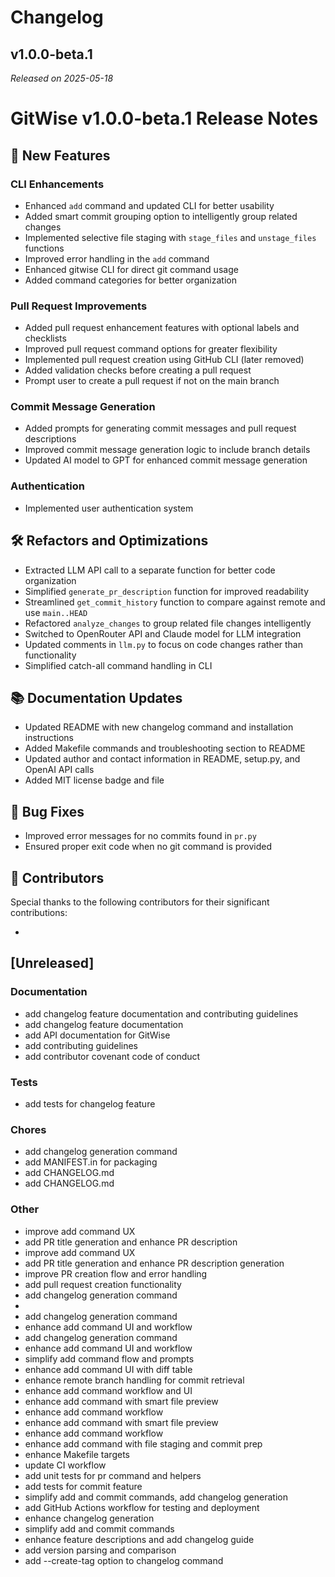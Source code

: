 # Changelog


## v1.0.0-beta.1
*Released on 2025-05-18*

# GitWise v1.0.0-beta.1 Release Notes

## 🎉 New Features

### CLI Enhancements
- Enhanced `add` command and updated CLI for better usability
- Added smart commit grouping option to intelligently group related changes
- Implemented selective file staging with `stage_files` and `unstage_files` functions
- Improved error handling in the `add` command
- Enhanced gitwise CLI for direct git command usage
- Added command categories for better organization

### Pull Request Improvements
- Added pull request enhancement features with optional labels and checklists
- Improved pull request command options for greater flexibility
- Implemented pull request creation using GitHub CLI (later removed)
- Added validation checks before creating a pull request
- Prompt user to create a pull request if not on the main branch

### Commit Message Generation
- Added prompts for generating commit messages and pull request descriptions
- Improved commit message generation logic to include branch details
- Updated AI model to GPT for enhanced commit message generation

### Authentication
- Implemented user authentication system

## 🛠️ Refactors and Optimizations

- Extracted LLM API call to a separate function for better code organization
- Simplified `generate_pr_description` function for improved readability
- Streamlined `get_commit_history` function to compare against remote and use `main..HEAD`
- Refactored `analyze_changes` to group related file changes intelligently
- Switched to OpenRouter API and Claude model for LLM integration
- Updated comments in `llm.py` to focus on code changes rather than functionality
- Simplified catch-all command handling in CLI

## 📚 Documentation Updates

- Updated README with new changelog command and installation instructions
- Added Makefile commands and troubleshooting section to README
- Updated author and contact information in README, setup.py, and OpenAI API calls
- Added MIT license badge and file

## 🐛 Bug Fixes

- Improved error messages for no commits found in `pr.py`
- Ensured proper exit code when no git command is provided

## 🤝 Contributors

Special thanks to the following contributors for their significant contributions:

-


## [Unreleased]

### Documentation

- add changelog feature documentation and contributing guidelines
- add changelog feature documentation
- add API documentation for GitWise
- add contributing guidelines
- add contributor covenant code of conduct

### Tests

- add tests for changelog feature

### Chores

- add changelog generation command
- add MANIFEST.in for packaging
- add CHANGELOG.md
- add CHANGELOG.md

### Other

- improve add command UX
- add PR title generation and enhance PR description
- improve add command UX
- add PR title generation and enhance PR description generation
- improve PR creation flow and error handling
- add pull request creation functionality
- add changelog generation command
- 
- add changelog generation command
- enhance add command UI and workflow
- add changelog generation command
- enhance add command UI and workflow
- simplify add command flow and prompts
- enhance add command UI with diff table
- enhance remote branch handling for commit retrieval
- enhance add command workflow and UI
- enhance add command with smart file preview
- enhance add command workflow
- enhance add command with smart file preview
- enhance add command workflow
- enhance add command with file staging and commit prep
- enhance Makefile targets
- update CI workflow
- add unit tests for pr command and helpers
- add tests for commit feature
- simplify add and commit commands, add changelog generation
- add GitHub Actions workflow for testing and deployment
- enhance changelog generation
- simplify add and commit commands
- enhance feature descriptions and add changelog guide
- add version parsing and comparison
- add --create-tag option to changelog command

